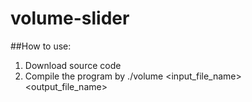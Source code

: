 # volume-slider

##How to use:
 1. Download source code
 2. Compile the program by ./volume <input_file_name> <output_file_name> <factor>
